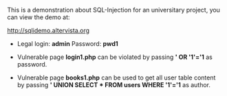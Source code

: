 This is a demonstration about SQL-Injection for an universitary project, you can view the demo at:

http://sqlidemo.altervista.org

- Legal login: <strong>admin</strong> Password: <strong>pwd1</strong>

- Vulnerable page <strong>login1.php</strong> can be violated by passing <strong>' OR '1'='1</strong> as password.

- Vulnerable page <strong>books1.php</strong> can be used to get all user table content by passing <strong>' UNION SELECT * FROM users WHERE '1'='1</strong> as author.
